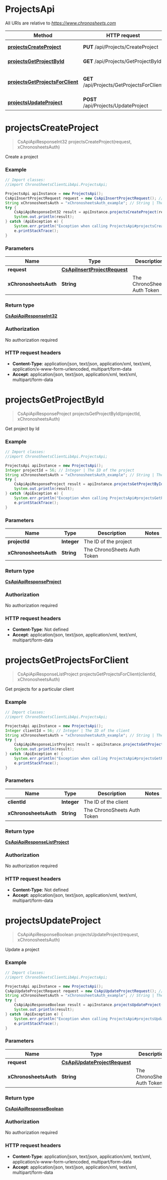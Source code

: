 # ProjectsApi

All URIs are relative to *https://www.chronosheets.com*

Method | HTTP request | Description
------------- | ------------- | -------------
[**projectsCreateProject**](ProjectsApi.md#projectsCreateProject) | **PUT** /api/Projects/CreateProject | Create a project
[**projectsGetProjectById**](ProjectsApi.md#projectsGetProjectById) | **GET** /api/Projects/GetProjectById | Get project by Id
[**projectsGetProjectsForClient**](ProjectsApi.md#projectsGetProjectsForClient) | **GET** /api/Projects/GetProjectsForClient | Get projects for a particular client
[**projectsUpdateProject**](ProjectsApi.md#projectsUpdateProject) | **POST** /api/Projects/UpdateProject | Update a project


<a name="projectsCreateProject"></a>
# **projectsCreateProject**
> CsApiApiResponseInt32 projectsCreateProject(request, xChronosheetsAuth)

Create a project

### Example
```java
// Import classes:
//import ChronoSheetsClientLibApi.ProjectsApi;

ProjectsApi apiInstance = new ProjectsApi();
CsApiInsertProjectRequest request = new CsApiInsertProjectRequest(); // CsApiInsertProjectRequest | 
String xChronosheetsAuth = "xChronosheetsAuth_example"; // String | The ChronoSheets Auth Token
try {
    CsApiApiResponseInt32 result = apiInstance.projectsCreateProject(request, xChronosheetsAuth);
    System.out.println(result);
} catch (ApiException e) {
    System.err.println("Exception when calling ProjectsApi#projectsCreateProject");
    e.printStackTrace();
}
```

### Parameters

Name | Type | Description  | Notes
------------- | ------------- | ------------- | -------------
 **request** | [**CsApiInsertProjectRequest**](CsApiInsertProjectRequest.md)|  |
 **xChronosheetsAuth** | **String**| The ChronoSheets Auth Token |

### Return type

[**CsApiApiResponseInt32**](CsApiApiResponseInt32.md)

### Authorization

No authorization required

### HTTP request headers

 - **Content-Type**: application/json, text/json, application/xml, text/xml, application/x-www-form-urlencoded, multipart/form-data
 - **Accept**: application/json, text/json, application/xml, text/xml, multipart/form-data

<a name="projectsGetProjectById"></a>
# **projectsGetProjectById**
> CsApiApiResponseProject projectsGetProjectById(projectId, xChronosheetsAuth)

Get project by Id

### Example
```java
// Import classes:
//import ChronoSheetsClientLibApi.ProjectsApi;

ProjectsApi apiInstance = new ProjectsApi();
Integer projectId = 56; // Integer | The ID of the project
String xChronosheetsAuth = "xChronosheetsAuth_example"; // String | The ChronoSheets Auth Token
try {
    CsApiApiResponseProject result = apiInstance.projectsGetProjectById(projectId, xChronosheetsAuth);
    System.out.println(result);
} catch (ApiException e) {
    System.err.println("Exception when calling ProjectsApi#projectsGetProjectById");
    e.printStackTrace();
}
```

### Parameters

Name | Type | Description  | Notes
------------- | ------------- | ------------- | -------------
 **projectId** | **Integer**| The ID of the project |
 **xChronosheetsAuth** | **String**| The ChronoSheets Auth Token |

### Return type

[**CsApiApiResponseProject**](CsApiApiResponseProject.md)

### Authorization

No authorization required

### HTTP request headers

 - **Content-Type**: Not defined
 - **Accept**: application/json, text/json, application/xml, text/xml, multipart/form-data

<a name="projectsGetProjectsForClient"></a>
# **projectsGetProjectsForClient**
> CsApiApiResponseListProject projectsGetProjectsForClient(clientId, xChronosheetsAuth)

Get projects for a particular client

### Example
```java
// Import classes:
//import ChronoSheetsClientLibApi.ProjectsApi;

ProjectsApi apiInstance = new ProjectsApi();
Integer clientId = 56; // Integer | The ID of the client
String xChronosheetsAuth = "xChronosheetsAuth_example"; // String | The ChronoSheets Auth Token
try {
    CsApiApiResponseListProject result = apiInstance.projectsGetProjectsForClient(clientId, xChronosheetsAuth);
    System.out.println(result);
} catch (ApiException e) {
    System.err.println("Exception when calling ProjectsApi#projectsGetProjectsForClient");
    e.printStackTrace();
}
```

### Parameters

Name | Type | Description  | Notes
------------- | ------------- | ------------- | -------------
 **clientId** | **Integer**| The ID of the client |
 **xChronosheetsAuth** | **String**| The ChronoSheets Auth Token |

### Return type

[**CsApiApiResponseListProject**](CsApiApiResponseListProject.md)

### Authorization

No authorization required

### HTTP request headers

 - **Content-Type**: Not defined
 - **Accept**: application/json, text/json, application/xml, text/xml, multipart/form-data

<a name="projectsUpdateProject"></a>
# **projectsUpdateProject**
> CsApiApiResponseBoolean projectsUpdateProject(request, xChronosheetsAuth)

Update a project

### Example
```java
// Import classes:
//import ChronoSheetsClientLibApi.ProjectsApi;

ProjectsApi apiInstance = new ProjectsApi();
CsApiUpdateProjectRequest request = new CsApiUpdateProjectRequest(); // CsApiUpdateProjectRequest | 
String xChronosheetsAuth = "xChronosheetsAuth_example"; // String | The ChronoSheets Auth Token
try {
    CsApiApiResponseBoolean result = apiInstance.projectsUpdateProject(request, xChronosheetsAuth);
    System.out.println(result);
} catch (ApiException e) {
    System.err.println("Exception when calling ProjectsApi#projectsUpdateProject");
    e.printStackTrace();
}
```

### Parameters

Name | Type | Description  | Notes
------------- | ------------- | ------------- | -------------
 **request** | [**CsApiUpdateProjectRequest**](CsApiUpdateProjectRequest.md)|  |
 **xChronosheetsAuth** | **String**| The ChronoSheets Auth Token |

### Return type

[**CsApiApiResponseBoolean**](CsApiApiResponseBoolean.md)

### Authorization

No authorization required

### HTTP request headers

 - **Content-Type**: application/json, text/json, application/xml, text/xml, application/x-www-form-urlencoded, multipart/form-data
 - **Accept**: application/json, text/json, application/xml, text/xml, multipart/form-data

